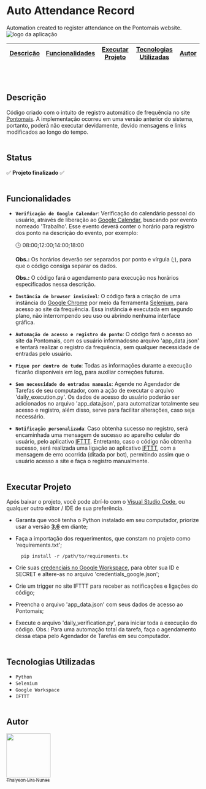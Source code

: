 # Auto Attendance Record
Automation created to register attendance on the Pontomais website.
![logo da aplicação](https://uploaddeimagens.com.br/images/003/986/262/original/Automação.jpg?1660848656)

<div align="center">

| [Descrição](#descrição) | [Funcionalidades](#funcionalidades) | [Executar Projeto](#executar-projeto) | [Tecnologias Utilizadas](#tecnologias-utilizadas) | [Autor](#autor) |
|:-----------:|:-----------------:|:------------------:|:------------------------:|:-------:|

</div>
<br/><br/>

## Descrição
Código criado com o intuito de registro automático de frequência no site [Pontomais](https://pontomais.com.br).
A implementação ocorreu em uma versão anterior do sistema, portanto, poderá não executar devidamente, devido mensagens e links modificados ao longo do tempo.
<br/><br/>

## Status
:white_check_mark: **Projeto finalizado** :white_check_mark:
<br/><br/>

## Funcionalidades
- **`Verificação de Google Calendar`**: Verificação do calendário pessoal do usuário, através de liberação ao [Google Calendar](https://calendar.google.com/calendar/), buscando por evento nomeado 'Trabalho'. Esse evento deverá conter o horário para registro dos ponto na descrição do evento, por exemplo: 

    :clock3: 08:00;12:00;14:00;18:00

    **Obs.:** Os horários deverão ser separados por ponto e vírgula (;), para que o código consiga separar os dados.

     **Obs.:** O código fará o agendamento para execução nos horários especificados nessa descrição.

- **`Instância de browser invisível`**: O código fará a criação de uma instância do [Google Chrome](https://chromedriver.chromium.org/downloads) por meio da ferramenta [Selenium](https://www.selenium.dev), para acesso ao site da frequência. Essa instãncia é executada em segundo plano, não interrompendo seu uso ou abrindo nenhuma interface gráfica.

- **`Automação de acesso e registro de ponto`**: O código fará o acesso ao site da Pontomais, com os usuário informadosno arquivo 'app_data.json' e tentará realizar o registro da frequência, sem qualquer necessidade de entradas pelo usuário.

- **`Fique por dentro de tudo`**: Todas as informações durante a execução ficarão disponíveis em log, para auxiliar correções futuras.

- **`Sem necessidade de entradas manuais`**: Agende no Agendador de Tarefas de seu computador, com a ação de executar o arquivo 'daily_execution.py'. Os dados de acesso do usuário poderão ser adicionados no arquivo 'app_data.json', para automatizar totalmente seu acesso e registro, além disso, serve para facilitar alterações, caso seja necessário.

- **`Notificação personalizada`**: Caso obtenha sucesso no registro, será encaminhada uma mensagem de sucesso ao aparelho celular do usuário, pelo aplicativo [IFTTT](https://ifttt.com). Entretanto, caso o código não obtenha sucesso, será realizada uma ligação ao aplicativo [IFTTT](https://ifttt.com), com a mensagem de erro ocorrida (ditada por bot), permitindo assim que o usuário acesso a site e faça o registro manualmente.
<br/><br/>

## Executar Projeto
Após baixar o projeto, você pode abrí-lo com o [Visual Studio Code](https://code.visualstudio.com/download), ou qualquer outro editor / IDE de sua preferência.

* Garanta que você tenha o Python instalado em seu computador, priorize usar a versão **[3.6](https://www.python.org/downloads/)** em diante;

* Faça a importação dos requerimentos, que constam no projeto como 'requirements.txt';  

        pip install -r /path/to/requirements.tx

* Crie suas [credenciais no Google Workspace](https://developers.google.com/workspace/guides/create-credentials), para obter sua ID e SECRET e altere-as no arquivo 'credentials_google.json';

* Crie um trigger no site IFTTT para receber as notificações e ligações do código;

* Preencha o arquivo 'app_data.json' com seus dados de acesso ao Pontomais;

* Execute o arquivo 'daily_verification.py', para iniciar toda a execução do código.
Obs.: Para uma automação total da tarefa, faça o agendamento dessa etapa pelo Agendador de Tarefas em seu computador.
<br/><br/>

## Tecnologias Utilizadas
* `Python`
* `Selenium`
* `Google Workspace`
* `IFTTT`
<br/><br/>

## Autor
[<img src="https://avatars.githubusercontent.com/u/64272235?s=96&v=4&h=300&w=300&fit=cover&mask=circle&maxage=7d" width=115/><br><sub>Thalyson Lira Nunes</sub>](https://github.com/lirathln)
